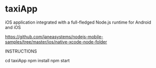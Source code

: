 # taxiApp


iOS application integrated with a full-fledged Node.js runtime for Android and iOS

https://github.com/janeasystems/nodejs-mobile-samples/tree/master/ios/native-xcode-node-folder


INSTRUCTIONS

cd taxiApp
npm install
npm start
